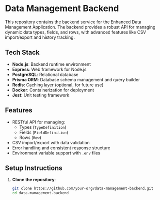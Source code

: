 
# Data Management Backend

This repository contains the backend service for the Enhanced Data Management Application. The backend provides a robust API for managing dynamic data types, fields, and rows, with advanced features like CSV import/export and history tracking.

## Tech Stack

- **Node.js**: Backend runtime environment
- **Express**: Web framework for Node.js
- **PostgreSQL**: Relational database
- **Prisma ORM**: Database schema management and query builder
- **Redis**: Caching layer (optional, for future use)
- **Docker**: Containerization for deployment
- **Jest**: Unit testing framework

## Features

- RESTful API for managing:
  - Types (`TypeDefinition`)
  - Fields (`FieldDefinition`)
  - Rows (`Row`)
- CSV import/export with data validation
- Error handling and consistent response structure
- Environment variable support with `.env` files

## Setup Instructions

1. **Clone the repository**:
   ```bash
   git clone https://github.com/your-org/data-management-backend.git
   cd data-management-backend
